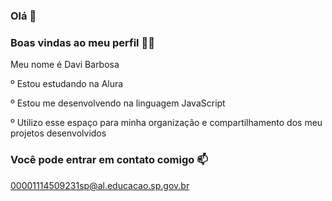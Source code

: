 ### Olá 👋

### Boas vindas ao meu perfil 💙💙
Meu nome é Davi Barbosa

º Estou estudando na Alura

º Estou me desenvolvendo na linguagem JavaScript

º Utilizo esse espaço para minha organização e compartilhamento dos meu projetos desenvolvidos 
### Você pode entrar em contato comigo 📫

00001114509231sp@al.educacao.sp.gov.br



<!--
**Davi2Asilva/Davi2Asilva** is a ✨ _special_ ✨ repository because its `README.md` (this file) appears on your GitHub profile.

Here are some ideas to get you started:

- 🔭 I’m currently working on ...
- 🌱 I’m currently learning ...
- 👯 I’m looking to collaborate on ...
- 🤔 I’m looking for help with ...
- 💬 Ask me about ...
- 📫 How to reach me: ...
- 😄 Pronouns: ...
- ⚡ Fun fact: ...
-->
